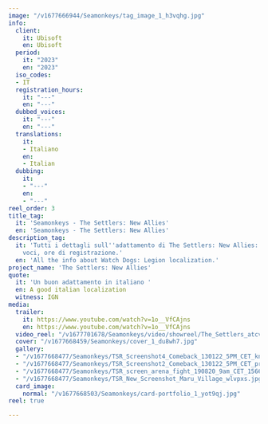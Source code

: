 ```yaml
---
image: "/v1677666944/Seamonkeys/tag_image_1_h3vqhg.jpg"
info:
  client:
    it: Ubisoft
    en: Ubisoft
  period:
    it: "2023"
    en: "2023"
  iso_codes:
  - IT
  registration_hours:
    it: "---"
    en: "---"
  dubbed_voices:
    it: "---"
    en: "---"
  translations:
    it:
    - Italiano
    en:
    - Italian
  dubbing:
    it:
    - "---"
    en:
    - "---"
reel_order: 3
title_tag:
  it: 'Seamonkeys - The Settlers: New Allies'
  en: 'Seamonkeys - The Settlers: New Allies'
description_tag:
  it: 'Tutti i dettagli sull''adattamento di The Settlers: New Allies: lingue, parole,
    voci, ore di registrazione.'
  en: 'All the info about Watch Dogs: Legion localization.'
project_name: 'The Settlers: New Allies'
quote:
  it: 'Un buon adattamento in italiano '
  en: A good italian localization
  witness: IGN
media:
  trailer:
    it: https://www.youtube.com/watch?v=1o__VfCAjns
    en: https://www.youtube.com/watch?v=1o__VfCAjns
  video_reel: "/v1677701678/Seamonkeys/video/showreel/The_Settlers_atcvte.mp4"
  cover: "/v1677668459/Seamonkeys/cover_1_du8wh7.jpg"
  gallery:
  - "/v1677668477/Seamonkeys/TSR_Screenshot4_Comeback_130122_5PM_CET_kn4ybm.jpg"
  - "/v1677668477/Seamonkeys/TSR_Screenshot2_Comeback_130122_5PM_CET_prspxd.jpg"
  - "/v1677668477/Seamonkeys/TSR_screen_arena_fight_190820_9am_CET_1566248330_gztdzb.jpg"
  - "/v1677668477/Seamonkeys/TSR_New_Screenshot_Maru_Village_wlvpxs.jpg"
  card_image:
    normal: "/v1677668503/Seamonkeys/card-portfolio_1_yot9qj.jpg"
reel: true

---
```

